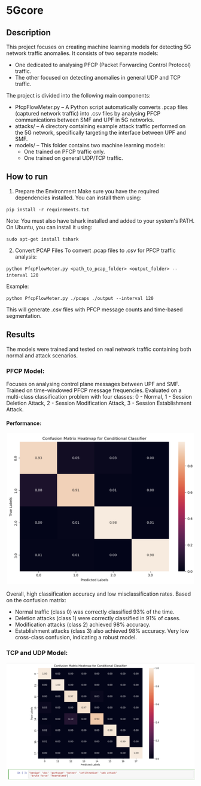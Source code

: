 # 5Gcore

## Description 

This project focuses on creating machine learning models for detecting 5G network traffic anomalies. It consists of two separate models:

* One dedicated to analysing PFCP (Packet Forwarding Control Protocol) traffic.
* The other focused on detecting anomalies in general UDP and TCP traffic.
  
The project is divided into the following main components:
* PfcpFlowMeter.py – A Python script automatically converts .pcap files (captured network traffic) into .csv files by analysing PFCP communications between SMF and UPF in 5G networks.
* attacks/ – A directory containing example attack traffic performed on the 5G network, specifically targeting the interface between UPF and SMF.
* models/ – This folder contains two machine learning models:
    * One trained on PFCP traffic only.
    * One trained on general UDP/TCP traffic.
 
## How to run
1. Prepare the Environment
Make sure you have the required dependencies installed. You can install them using:

`pip install -r requirements.txt`

Note: You must also have tshark installed and added to your system's PATH. On Ubuntu, you can install it using:

`sudo apt-get install tshark`


2. Convert PCAP Files
To convert .pcap files to .csv for PFCP traffic analysis:

`python PfcpFlowMeter.py <path_to_pcap_folder> <output_folder> --interval 120`

Example:

`python PfcpFlowMeter.py ./pcaps ./output --interval 120`

This will generate .csv files with PFCP message counts and time-based segmentation.

## Results

The models were trained and tested on real network traffic containing both normal and attack scenarios.

### PFCP Model:
Focuses on analysing control plane messages between UPF and SMF.
Trained on time-windowed PFCP message frequencies.
Evaluated on a multi-class classification problem with four classes:
0 - Normal, 1 - Session Deletion Attack, 2 - Session Modification Attack, 3 - Session Establishment Attack.

#### Performance:

<p align="center">
  <img src="results/GAN_GB.png" alt="Confusion Matrix for PFCP Classifier" width="500">
</p>

Overall, high classification accuracy and low misclassification rates. 
Based on the confusion matrix:
* Normal traffic (class 0) was correctly classified 93% of the time.
* Deletion attacks (class 1) were correctly classified in 91% of cases.
* Modification attacks (class 2) achieved 98% accuracy.
* Establishment attacks (class 3) also achieved 98% accuracy.
Very low cross-class confusion, indicating a robust model.

### TCP and UDP Model:

<p align="center">
  <img src="results/RF_GB_TCPIP.png" alt="Confusion Matrix for UDP TCP Classifier" width="700">
</p>
